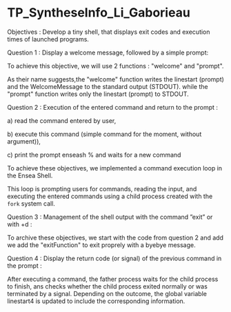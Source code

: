 # TP_SyntheseInfo_Li_Gaborieau

Objectives : Develop a tiny shell, that displays exit codes and execution times of launched programs.

Question 1 : 
Display a welcome message, followed by a simple prompt: 

To achieve this objective, we will use 2 functions : "welcome" and "prompt". 

As their name suggests,the "welcome" function writes the linestart (prompt) and the WelcomeMessage to the standard output (STDOUT). while the "prompt" function writes only the linestart (prompt) to STDOUT. 


Question 2 : Execution of the entered command and return to the prompt : 

a) read the command entered by user,

b) execute this command (simple command for the moment, without argument)), 

c) print the prompt enseash % and waits for a new command


To achieve these objectives, we implemented a command execution loop in the Ensea Shell. 

This loop is prompting users for commands, reading the input, and executing the entered commands using a child process created with the `fork` system call. 


Question 3 : Management of the shell output with the command ”exit” or with <ctrl>+d : 

To archive these objectives, we start with the code from question 2 and add we add the "exitFunction" to exit proprely with a byebye message. 


Question 4 : Display the return code (or signal) of the previous command in the prompt :

After executing a command, the father process waits for the child process to finish, ans checks whether the child process exited normally or was terminated by a signal. 
Depending on the outcome, the global variable linestart4 is updated to include the corresponding information.








